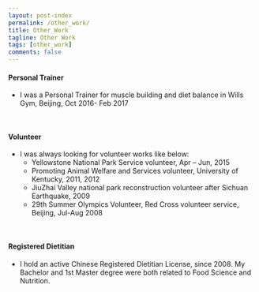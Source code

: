 ```yaml
---
layout: post-index
permalink: /other_work/
title: Other Work
tagline: Other Work
tags: [other_work]
comments: false
---
```



#### Personal Trainer
- I was a Personal Trainer for muscle building and diet balance in Wills Gym, Beijing, Oct 2016- Feb 2017
<br /> 


#### Volunteer
- I was always looking for volunteer works like below: 
   * Yellowstone National Park Service volunteer, Apr – Jun, 2015
   * Promoting Animal Welfare and Services volunteer, University of Kentucky, 2011, 2012
   * JiuZhai Valley national park reconstruction volunteer after Sichuan Earthquake, 2009
   * 29th Summer Olympics Volunteer, Red Cross volunteer service, Beijing, Jul-Aug 2008
<br /> 

#### Registered Dietitian 
- I hold an active Chinese Registered Dietitian License, since 2008. My Bachelor and 1st Master degree were both related to Food Science and Nutrition. 
